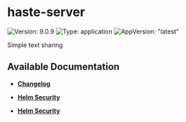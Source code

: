 # haste-server

![Version: 9.0.9](https://img.shields.io/badge/Version-9.0.9-informational?style=flat-square) ![Type: application](https://img.shields.io/badge/Type-application-informational?style=flat-square) ![AppVersion: "latest"](https://img.shields.io/badge/AppVersion-"latest"-informational?style=flat-square)

Simple text sharing

## Available Documentation

- [**Changelog**](CHANGELOG)

- [**Helm Security**](container-security)

- [**Helm Security**](helm-security)

